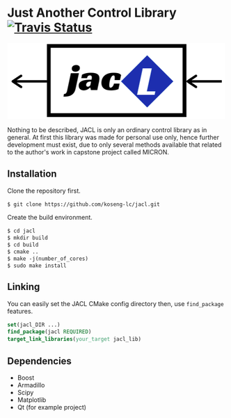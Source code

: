 # Just Another Control Library [![Travis Status](https://api.travis-ci.com/koseng-lc/jacl.svg?branch=master)](https://travis-ci.com/github/koseng-lc/jacl)
![Logo](logo_JACL_resized.png)

Nothing to be described, JACL is only an ordinary control library as in general. At first this library was made for personal use only, hence further development must exist, due to only several methods available that related to the author's work in capstone project called MICRON.

## Installation
Clone the repository first.
```console
$ git clone https://github.com/koseng-lc/jacl.git
```
Create the build environment.
```console
$ cd jacl
$ mkdir build
$ cd build
$ cmake ..
$ make -j(number_of_cores)
$ sudo make install
```
## Linking
You can easily set the JACL CMake config directory then, use ```find_package``` features.
```cmake
set(jacl_DIR ...)
find_package(jacl REQUIRED)
target_link_libraries(your_target jacl_lib)
```

## Dependencies
* Boost
* Armadillo
* Scipy
* Matplotlib
* Qt (for example project)
